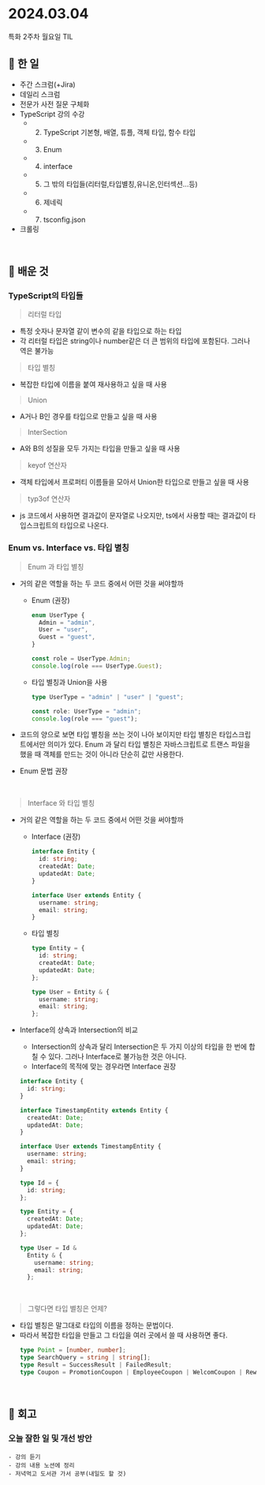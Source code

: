 # 2024.03.04

특화 2주차 월요일 TIL

## 🌱 한 일

- 주간 스크럼(+Jira)
- 데일리 스크럼
- 전문가 사전 질문 구체화
- TypeScript 강의 수강
  - 2. TypeScript 기본형, 배열, 튜플, 객체 타입, 함수 타입
  - 3. Enum
  - 4. interface
  - 5. 그 밖의 타입들(리터럴,타입별칭,유니온,인터섹션...등)
  - 6. 제네릭
  - 7. tsconfig.json
- 크롤링

<br>

## 🌿 배운 것

### TypeScript의 타입들

> 리터럴 타입

- 특정 숫자나 문자열 같이 변수의 같을 타입으로 하는 타입
- 각 리터럴 타입은 string이나 number같은 더 큰 범위의 타입에 포함된다. 그러나 역은 불가능

> 타입 별칭

- 복잡한 타입에 이름을 붙여 재사용하고 싶을 때 사용

> Union

- A거나 B인 경우를 타입으로 만들고 싶을 때 사용

> InterSection

- A와 B의 성질을 모두 가지는 타입을 만들고 싶을 때 사용

> keyof 연산자

- 객체 타입에서 프로퍼티 이름들을 모아서 Union한 타입으로 만들고 싶을 때 사용

> typ3of 연산자

- js 코드에서 사용하면 결과값이 문자열로 나오지만, ts에서 사용할 때는 결과값이 타입스크립트의 타입으로 나온다.

### Enum vs. Interface vs. 타입 별칭

> Enum 과 타입 별칭

- 거의 같은 역할을 하는 두 코드 중에서 어떤 것을 써야할까

  - Enum (권장)

    ```typescript
    enum UserType {
      Admin = "admin",
      User = "user",
      Guest = "guest",
    }

    const role = UserType.Admin;
    console.log(role === UserType.Guest);
    ```

  - 타입 별칭과 Union을 사용

    ```typescript
    type UserType = "admin" | "user" | "guest";

    const role: UserType = "admin";
    console.log(role === "guest");
    ```

- 코드의 양으로 보면 타입 별칭을 쓰는 것이 나아 보이지만 타입 별칭은 타입스크립트에서만 의미가 있다. Enum 과 달리 타입 별칭은 자바스크립트로 트랜스 파일을 했을 때 객체를 만드는 것이 아니라 단순히 값만 사용한다.
- Enum 문법 권장

<br>

> Interface 와 타입 별칭

- 거의 같은 역할을 하는 두 코드 중에서 어떤 것을 써야할까

  - Interface (권장)

    ```typescript
    interface Entity {
      id: string;
      createdAt: Date;
      updatedAt: Date;
    }

    interface User extends Entity {
      username: string;
      email: string;
    }
    ```

  - 타입 별칭

    ```typescript
    type Entity = {
      id: string;
      createdAt: Date;
      updatedAt: Date;
    };

    type User = Entity & {
      username: string;
      email: string;
    };
    ```

- Interface의 상속과 Intersection의 비교

  - Intersection의 상속과 달리 Intersection은 두 가지 이상의 타입을 한 번에 합칠 수 있다. 그러나 Interface로 불가능한 것은 아니다.
  - Interface의 목적에 맞는 경우라면 Interface 권장

  ```typescript
  interface Entity {
    id: string;
  }

  interface TimestampEntity extends Entity {
    createdAt: Date;
    updatedAt: Date;
  }

  interface User extends TimestampEntity {
    username: string;
    email: string;
  }
  ```

  ```typescript
  type Id = {
    id: string;
  };

  type Entity = {
    createdAt: Date;
    updatedAt: Date;
  };

  type User = Id &
    Entity & {
      username: string;
      email: string;
    };
  ```

  <br>

> 그렇다면 타입 별칭은 언제?

- 타입 별칭은 말그대로 타입의 이름을 정하는 문법이다.
- 따라서 복잡한 타입을 만들고 그 타입을 여러 곳에서 쓸 때 사용하면 좋다.
  ```typescript
  type Point = [number, number];
  type SearchQuery = string | string[];
  type Result = SuccessResult | FailedResult;
  type Coupon = PromotionCoupon | EmployeeCoupon | WelcomCoupon | RewardCoupon;
  ```

<br>

## 🌳 회고

### 오늘 잘한 일 및 개선 방안

```
- 강의 듣기
- 강의 내용 노션에 정리
- 저녁먹고 도서관 가서 공부(내일도 할 것)
```

<br>
